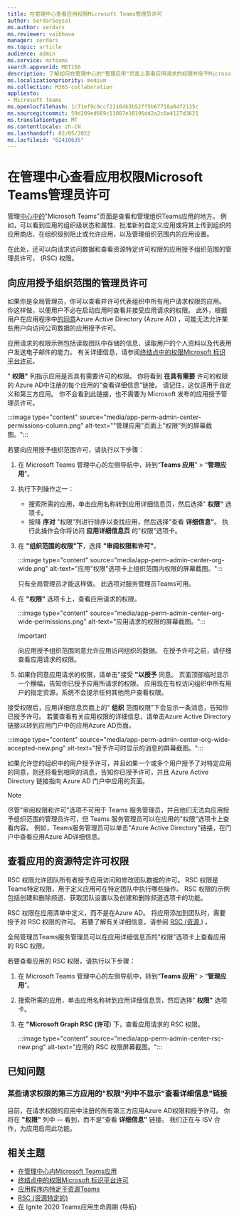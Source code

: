 ```yaml
---
title: 在管理中心查看应用权限Microsoft Teams管理员许可
author: SerdarSoysal
ms.author: serdars
ms.reviewer: vaibhava
manager: serdars
ms.topic: article
audience: admin
ms.service: msteams
search.appverid: MET150
description: 了解如何在管理中心的"管理应用"页面上查看应用请求的权限并授予Microsoft Teams许可。
ms.localizationpriority: medium
ms.collection: M365-collaboration
appliesto:
- Microsoft Teams
ms.openlocfilehash: 1c71ef9c9ccf21104b3b52ff5b67718a84f2135c
ms.sourcegitcommit: 59d209ed669c13807e38196dd2a2c0a4127d3621
ms.translationtype: MT
ms.contentlocale: zh-CN
ms.lasthandoff: 02/05/2022
ms.locfileid: "62410635"
---
```

# <a name="view-app-permissions-and-grant-admin-consent-in-the-microsoft-teams-admin-center"></a>在管理中心查看应用权限Microsoft Teams管理员许可

管理[中心中的](manage-apps.md)"Microsoft Teams"页面是查看和管理组织Teams应用的地方。 例如，可以看到应用的组织级状态和属性、批准新的自定义应用或将其上传到组织的应用商店、在组织级别阻止或允许应用，以及管理组织范围内的应用设置。

在此处，还可以向请求访问数据和查看资源特定许可权限的应用授予组织范围的管理员许可， (RSC) 权限。

## <a name="grant-org-wide-admin-consent-to-an-app"></a>向应用授予组织范围的管理员许可

如果你是全局管理员，你可以查看并许可代表组织中所有用户请求权限的应用。 你这样做，以便用户不必在启动应用时查看并接受应用请求的权限。 此外，根据用户在应用程序中[的同意](/azure/active-directory/manage-apps/configure-user-consent)Azure Active Directory (Azure AD) ，可能无法允许某些用户向访问公司数据的应用授予许可。

应用请求的权限示例包括读取团队中存储的信息、读取用户的个人资料以及代表用户发送电子邮件的能力。 有关详细信息，请参阅[终结点中的权限Microsoft 标识平台许可](/azure/active-directory/develop/v2-permissions-and-consent)。 

" **权限"** 列指示应用是否具有需要许可的权限。 你将看到 **在具有需要** 许可的权限的 Azure AD中注册的每个应用的"查看详细信息"链接。 请记住，这仅适用于自定义和第三方应用。 你不会看到此链接，也不需要为 Microsoft 发布的应用授予管理员许可。

:::image type="content" source="media/app-perm-admin-center-permissions-column.png" alt-text="&quot;管理应用&quot;页面上&quot;权限&quot;列的屏幕截图。":::

若要向应用授予组织范围许可，请执行以下步骤：

1. 在 Microsoft Teams 管理中心的左侧导航中，转到“**Teams 应用**” > “**管理应用**”。
2. 执行下列操作之一：
    - 搜索所需的应用，单击应用名称转到应用详细信息页，然后选择" **权限"** 选项卡。
    - 按降 **序对** "权限"列进行排序以查找应用，然后选择"查看 **详细信息"**。 执行此操作会你将访问 **应用详细信息页** 的"权限"选项卡。

3. 在 **"组织范围的权限"下**，选择 **"审阅权限和许可"**。

    :::image type="content" source="media/app-perm-admin-center-org-wide.png" alt-text="应用&quot;权限&quot;选项卡上组织范围内权限的屏幕截图。":::

    只有全局管理员才能这样做。 此选项对服务管理员Teams可用。

4. 在 **"权限"** 选项卡上，查看应用请求的权限。

    :::image type="content" source="media/app-perm-admin-center-org-wide-permissions.png" alt-text="应用请求的权限的屏幕截图。":::

    > [!IMPORTANT]
    > 向应用授予组织范围同意允许应用访问组织的数据。 在授予许可之前，请仔细查看应用请求的权限。
5. 如果你同意应用请求的权限，请单击"接受 **"以授予** 同意。 页面顶部临时显示一个横幅，告知你已授予应用所请求的权限。 应用现在有权访问组织中所有用户的指定资源，系统不会提示任何其他用户查看权限。

接受权限后，应用详细信息页面上的" **组织** 范围权限"下会显示一条消息，告知你已授予许可。 若要查看有关应用权限的详细信息，请单击Azure Active Directory链接以转到应用门户中的应用Azure AD页面。

:::image type="content" source="media/app-perm-admin-center-org-wide-accepted-new.png" alt-text="授予许可时显示的消息的屏幕截图。":::

如果允许您的组织中的用户授予许可，并且如果一个或多个用户授予了对特定应用的同意，则还将看到相同的消息，告知你已授予许可，并且 Azure Active Directory 链接指向 Azure AD 门户中应用的页面。

> [!NOTE]
> 尽管"审阅权限和许可"选项不可用于 Teams 服务管理员，并且他们无法向应用授予组织范围的管理员许可，但 Teams 服务管理员可以在应用的"权限"选项卡上查看内容。 例如，Teams服务管理员可以单击"Azure Active Directory"链接，在门户中查看应用Azure AD详细信息。 

## <a name="view-resource-specific-consent-permissions-of-an-app"></a>查看应用的资源特定许可权限

RSC 权限允许团队所有者授予应用访问和修改团队数据的许可。 RSC 权限是Teams特定权限，用于定义应用可在特定团队中执行哪些操作。 RSC 权限的示例包括创建和删除频道、获取团队设置以及创建和删除频道选项卡的功能。 

RSC 权限在应用清单中定义，而不是在Azure AD。 将应用添加到团队时，需要授予对 RSC 权限的许可。 若要了解有关详细信息，请参阅 [RSC (资源 ](/microsoftteams/platform/graph-api/rsc/resource-specific-consent)) 。

全局管理员Teams服务管理员可以在应用详细信息页的"权限"选项卡上查看应用的 RSC 权限。 

若要查看应用的 RSC 权限，请执行以下步骤：

1. 在 Microsoft Teams 管理中心的左侧导航中，转到“**Teams 应用**” > “**管理应用**”。
2. 搜索所需的应用，单击应用名称转到应用详细信息页，然后选择" **权限"** 选项卡。
3. 在 **"Microsoft Graph RSC (许可**) 下，查看应用请求的 RSC 权限。

    :::image type="content" source="media/app-perm-admin-center-rsc-new.png" alt-text="应用的 RSC 权限屏幕截图。":::

## <a name="known-issues"></a>已知问题

### <a name="the-view-details-link-isnt-displayed-in-the-permissions-column-for-some-third-party-apps-that-request-permissions"></a>某些请求权限的第三方应用的"权限"列中不显示"查看详细信息"链接

目前，在请求权限的应用中注册的所有第三方应用Azure AD权限和授予许可。 你将在 **"权限"** 列中 **--** 看到，而不是"查看 **详细信息"** 链接。 我们正在与 ISV 合作，为应用启用此功能。

## <a name="related-topics"></a>相关主题

- [在管理中心内Microsoft Teams应用](manage-apps.md)
- [终结点中的权限Microsoft 标识平台许可](/azure/active-directory/develop/v2-permissions-and-consent)
- [应用程序内特定于资源Teams](resource-specific-consent.md)
- [RSC (资源特定的) ](/microsoftteams/platform/graph-api/rsc/resource-specific-consent)
- [在](https://aka.ms/PR132) Ignite 2020 Teams应用生命周期 (导航) 